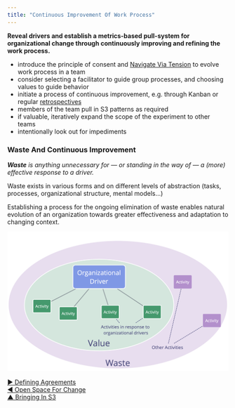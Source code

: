 ```yaml
---
title: "Continuous Improvement Of Work Process"
---
```



**Reveal drivers and establish a metrics-based pull-system for organizational change through continuously improving and refining the work process.**

-   introduce the principle of consent and [Navigate Via Tension](navigate-via-tension.html) to evolve work process in a team
-   consider selecting a facilitator to guide group processes, and choosing values to guide behavior
-   initiate a process of continuous improvement, e.g. through Kanban or regular [retrospectives](retrospective.html)
-   members of the team pull in S3 patterns as required
-   if valuable, iteratively expand the scope of the experiment to other teams
-   intentionally look out for impediments

### Waste And Continuous Improvement

_**Waste** is anything unnecessary for — or standing in the way of — a (more) effective response to a driver._

Waste exists in various forms and on different levels of abstraction (tasks, processes, organizational structure, mental models...)

Establishing a process for the ongoing elimination of waste enables natural evolution of an organization towards greater effectiveness and adaptation to changing context.

![Drivers, value and waste](img/workflow-and-value/drivers-value-waste.png)


[&#9654; Defining Agreements](defining-agreements.html)<br/>[&#9664; Open Space For Change](open-space-for-change.html)<br/>[&#9650; Bringing In S3](bringing-in-s3.html)

